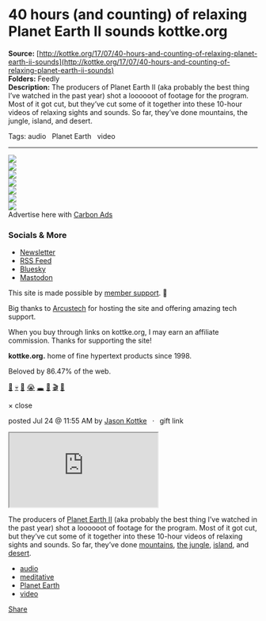 # 40 hours (and counting) of relaxing Planet Earth II sounds kottke.org

**Source:** [http://kottke.org/17/07/40-hours-and-counting-of-relaxing-planet-earth-ii-sounds](http://kottke.org/17/07/40-hours-and-counting-of-relaxing-planet-earth-ii-sounds)  
**Folders:** Feedly  
**Description:** The producers of Planet Earth II (aka probably the best thing I’ve watched in the past year) shot a loooooot of footage for the program. Most of it got cut, but they’ve cut some of it together into these 10-hour videos of relaxing sights and sounds. So far, they’ve done mountains, the jungle, island, and desert.

Tags: audio   Planet Earth   video

---

<div>

<div>

<div>


<div>
<a href="http://kottke.org/"><img src="http://kottke.org/cdn-cgi/image/format=auto,fit=scale-down,width=200,metadata=none/images/2024/logo-colors/color-3.jpg"></a>




</div>


<div><img src="http://kottke.org/cdn-cgi/image/format=auto,fit=scale-down,width=200,metadata=none/images/2024/logo-colors/circle-mask.png">



</div>


<div>
<a href="http://kottke.org/"><img src="http://kottke.org/cdn-cgi/image/format=auto,fit=scale-down,width=200,metadata=none/images/2024/logo-colors/color-9.jpg"></a>



</div>


<div><img src="http://kottke.org/cdn-cgi/image/format=auto,fit=scale-down,width=200,metadata=none/images/2024/logo-colors/circle-mask.png">



</div>


<div>
<a href="http://kottke.org/"><img src="http://kottke.org/cdn-cgi/image/format=auto,fit=scale-down,width=200,metadata=none/images/2024/logo-colors/color-2.jpg"></a>



</div>


<div><img src="http://kottke.org/cdn-cgi/image/format=auto,fit=scale-down,width=200,metadata=none/images/2024/logo-colors/circle-mask.png">



</div>


<div>
<a href="http://kottke.org/"><img src="http://kottke.org/cdn-cgi/image/format=auto,fit=scale-down,width=200,metadata=none/images/2024/logo-colors/color-15.jpg"></a>




</div>



</div>
</div>





<div>


<div>Advertise here with <a href="http://carbonads.net/?utm_source=kottkeorg&amp;utm_medium=ad_via_link&amp;utm_campaign=in_unit&amp;utm_term=carbon">Carbon Ads</a></div>
</div>

<div>
<div>

<h3>Socials &amp; More</h3>

<ul>
<li><a href="http://kottke.org/newsletter">Newsletter</a></li>
<li><a href="http://feeds.kottke.org/main">RSS Feed</a></li>
<li><a href="https://bsky.app/profile/kottke.org">Bluesky</a></li>
<li><a href="https://mastodon.social/@kottke">Mastodon</a></li>
</ul>

</div>

<p>This site is made possible by <a href="http://kottke.org/members">member support</a>. 💞</p>

<p>Big thanks to <a href="https://www.arcustech.com/">Arcustech</a> for hosting the site and offering amazing tech support.</p>

<p>When you buy through links on kottke.org, I may earn an affiliate commission. Thanks for supporting the site!</p>

<p><strong>kottke.org.</strong> home of fine hypertext products since 1998.</p>

<p>Beloved by 86.47% of the web.</p>

<p><a href="http://kottke.org/tag/burgers">🍔</a>  <a href="http://kottke.org/tag/death">💀</a>  <a href="http://kottke.org/tag/photography">📸</a>  <a href="http://kottke.org/tag/crying%20at%20work">😭</a>  <a href="http://kottke.org/tag/black%20holes">🕳️</a>  <a href="http://kottke.org/tag/Old%20Custer">🤠</a>  <a href="http://kottke.org/tag/film%20school">🎬</a>  <a href="http://kottke.org/tag/potatoes">🥔</a></p></div>

<div>


<div>
  <div>× close</div>
  <div>
    
    
  </div>
</div>




<div>
<div>

posted <time>Jul 24 @ 11:55 AM</time> by <a href="http://www.kottke.org">Jason Kottke</a><span>  ·  <span>gift link</span></span>



</div>




<p><div class="video_frame"><iframe src="https://www.youtube.com/embed/2QPbriKs_sI"></iframe></div></p>

<p>The producers of <a href="http://www.amazon.com/exec/obidos/ASIN/B01LTHYICI/ref=nosim/0sil8">Planet Earth II</a> (aka probably the best thing I’ve watched in the past year) shot a loooooot of footage for the program. Most of it got cut, but they’ve cut some of it together into these 10-hour videos of relaxing sights and sounds. So far, they’ve done <a href="https://www.youtube.com/watch?v=2R2gb0MKJlo">mountains</a>, <a href="https://www.youtube.com/watch?v=UuWr5TCbumI">the jungle</a>, <a href="https://www.youtube.com/watch?v=2QPbriKs_sI">island</a>, and <a href="https://www.youtube.com/watch?v=fvRkWO5g2HE">desert</a>.</p>

<ul><li><a href="http://kottke.org/tag/audio">audio</a></li><li><a href="http://kottke.org/tag/meditative">meditative</a></li><li><a href="http://kottke.org/tag/Planet%20Earth">Planet Earth</a></li><li><a href="http://kottke.org/tag/video">video</a></li></ul>






<div>




<a href="https://kottke.org/17/07/40-hours-and-counting-of-relaxing-planet-earth-ii-sounds"><span>Share</span></a>
</div>

</div>








</div>




</div>